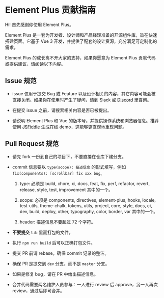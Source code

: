 # Element Plus 贡献指南

Hi! 首先感谢你使用 Element Plus。

Element Plus 是一套为开发者、设计师和产品经理准备的开源组件库，旨在快速搭建页面。它基于 Vue 3 开发，并提供了配套的设计资源，充分满足可定制化的需求。

Element Plus 的成长离不开大家的支持，如果你愿意为 Element Plus 贡献代码或提供建议，请阅读以下内容。

## Issue 规范

- issue 仅用于提交 Bug 或 Feature 以及设计相关的内容，其它内容可能会被直接关闭。如果你在使用时产生了疑问，请到 Slack 或 [Discord](https://discord.com/invite/gXK9XNzW3X) 里咨询。

- 在提交 issue 之前，请搜索相关内容是否已被提出。

- 请说明 Element Plus 和 Vue 的版本号，并提供操作系统和浏览器信息。推荐使用 [JSFiddle](https://jsfiddle.net/) 生成在线 demo，这能够更直观地重现问题。

## Pull Request 规范

- 请先 fork 一份到自己的项目下，不要直接在仓库下建分支。

- commit 信息要以 `type(scope): 描述信息` 的形式填写，例如 `fix(components): [scrollbar] fix xxx bug`。

  1. type: 必须是 build, chore, ci, docs, feat, fix, perf, refactor, revert, release, style, test, improvement 其中的一个。

  2. scope: 必须是 components, directives, element-plus, hooks, locale, test-utils, theme-chalk, tokens, utils, project, core, style, docs, ci, dev, build, deploy, other, typography, color, border, var 其中的一个。

  3. header: 描述信息不要超过 72 个字符。

- **不要提交** `lib` 里面打包的文件。

- 执行 `npm run build` 后可以正确打包文件。

- 提交 PR 前请 rebase，确保 commit 记录的整洁。

- 确保 PR 是提交到 `dev` 分支，而不是 `master` 分支。

- 如果是修复 bug，请在 PR 中给出描述信息。

- 合并代码需要两名维护人员参与：一人进行 review 后 approve，另一人再次 review，通过后即可合并。
